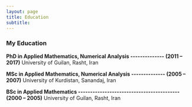 ```yaml
---
layout: page
title: Education
subtitle: 
---
```



### My Education

**PhD in Applied Mathematics, Numerical Analysis -------------- (2011 – 2017)**
    University of Guilan, Rasht, Iran

**MSc in Applied Mathematics, Numerical Analysis -------------- (2005 – 2007)**
    University of Kurdistan, Sanandaj, Iran

**BSc in Applied Mathematics ------------------------------------------ (2000 – 2005)**
    University of Guilan, Rasht, Iran


